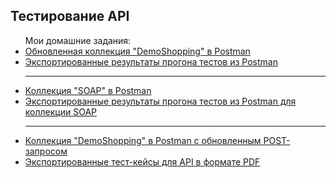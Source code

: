 <h2>Тестирование API</h2>
<ul>Мои домашние задания:
  <li><a href="https://www.postman.com/maksim-m-testing-api/workspace/my-workspace/collection/38264086-36f38167-8c6e-465f-b5dd-9d634ffa25b8?action=share&creator=38264086&active-environment=38264086-5941982d-3402-4a5a-afe2-36bbe8409e5b">Обновленная коллекция "DemoShopping" в Postman</a></li>
  <li><a href="https://drive.google.com/file/d/1oRw3hRaxxBp-Wzvsmi3I_bvKBqQAxk2v/view?usp=sharing">Экспортированные результаты прогона тестов из Postman</a></li>
  <hr>
  <li><a href="https://www.postman.com/maksim-m-testing-api/workspace/my-workspace/collection/38264086-f1ba4f58-24c0-44dd-a138-aeb7f5ee945e?action=share&creator=38264086&active-environment=38264086-5941982d-3402-4a5a-afe2-36bbe8409e5b">Коллекция "SOAP" в Postman</a></li>
  <li><a href="https://drive.google.com/file/d/1NnNoh_AR3WAsZYWwNl5K95ICxUELDmP3/view?usp=sharing">Экспортированные результаты прогона тестов из Postman для коллекции SOAP</a></li>
  <hr>
  <li><a href="https://www.postman.com/maksim-m-testing-api/workspace/my-workspace/collection/38264086-36f38167-8c6e-465f-b5dd-9d634ffa25b8?action=share&creator=38264086&active-environment=38264086-5941982d-3402-4a5a-afe2-36bbe8409e5b">Коллекция "DemoShopping" в Postman с обновленным POST-запросом</a></li>
  <li><a href="https://drive.google.com/file/d/1J5CrEFcrhcgSF756pLEn2254ArLANPp1/view?usp=sharing">Экспортированные тест-кейсы для API в формате PDF</a></li>
</ul>
